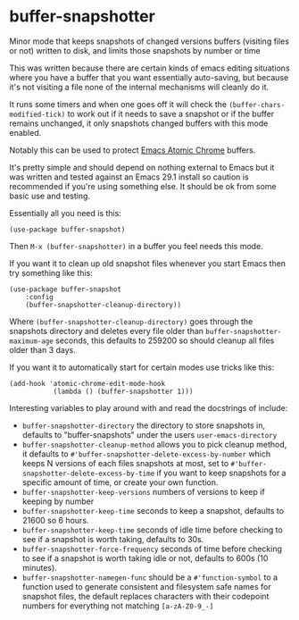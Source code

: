 # buffer-snapshotter
Minor mode that keeps snapshots of changed versions buffers (visiting files or not) written to disk, and limits those snapshots by number or time

This was written because there are certain kinds of emacs editing situations where you have a buffer that you want essentially auto-saving, but because it's not visiting a file none of the internal mechanisms will cleanly do it.

It runs some timers and when one goes off it will check the `(buffer-chars-modified-tick)` to work out if it needs to save a snapshot or if the buffer remains unchanged, it only snapshots changed buffers with this mode enabled.

Notably this can be used to protect [Emacs Atomic Chrome](https://github.com/alpha22jp/atomic-chrome) buffers.

It's pretty simple and should depend on nothing external to Emacs but it was written and tested against an Emacs 29.1 install so caution is recommended if you're using something else.  It should be ok from some basic use and testing.

Essentially all you need is this:

    (use-package buffer-snapshot)

Then `M-x (buffer-snapshotter)` in a buffer you feel needs this mode.

If you want it to clean up old snapshot files whenever you start Emacs then
try something like this:

    (use-package buffer-snapshot
        :config
        (buffer-snapshotter-cleanup-directory))

Where `(buffer-snapshotter-cleanup-directory)` goes through the snapshots directory and deletes every file older than `buffer-snapshotter-maximum-age` seconds, this defaults to 259200 so should cleanup all files older than 3 days.

If you want it to automatically start for certain modes use tricks
like this:

    (add-hook 'atomic-chrome-edit-mode-hook
               (lambda () (buffer-snapshotter 1)))

Interesting variables to play around with and read the docstrings of include:

* `buffer-snapshotter-directory` the directory to store snapshots in, defaults to "buffer-snapshots" under the users `user-emacs-directory`
* `buffer-snapshotter-cleanup-method` allows you to pick cleanup method, it defaults to `#'buffer-snapshotter-delete-excess-by-number` which keeps N versions of each files snapshots at most, set to `#'buffer-snapshotter-delete-excess-by-time` if you want to keep snapshots for a specific amount of time, or create your own function.
* `buffer-snapshotter-keep-versions` numbers of versions to keep if keeping by number
* `buffer-snapshotter-keep-time` seconds to keep a snapshot, defaults to 21600 so 6 hours.
* `buffer-snapshotter-keep-time` seconds of idle time before checking to see if a snapshot is worth taking, defaults to 30s.
* `buffer-snapshotter-force-frequency` seconds of time before checking to see if a snapshot is worth taking idle or not, defaults to 600s (10 minutes).
* `buffer-snapshotter-namegen-func` should be a `#'function-symbol` to a function used to generate consistent and filesystem safe names for snapshot files, the default replaces characters with their codepoint numbers for everything not matching `[a-zA-Z0-9_-]`
